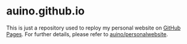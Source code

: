 # auino.github.io

This is just a repository used to reploy my personal website on [GitHub Pages](https://pages.github.com).
For further details, please refer to [auino/personalwebsite](https://github.com/auino/personalwebsite).

